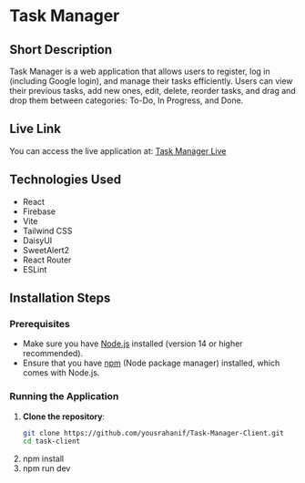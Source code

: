 # Task Manager

## Short Description
Task Manager is a web application that allows users to register, log in (including Google login), and manage their tasks efficiently. Users can view their previous tasks, add new ones, edit, delete, reorder tasks, and drag and drop them between categories: To-Do, In Progress, and Done.

## Live Link
You can access the live application at: [Task Manager Live](https://task-manager-b4c45.web.app/)

## Technologies Used
- React
- Firebase
- Vite
- Tailwind CSS
- DaisyUI
- SweetAlert2
- React Router
- ESLint

## Installation Steps
### Prerequisites
- Make sure you have [Node.js](https://nodejs.org/) installed (version 14 or higher recommended).
- Ensure that you have [npm](https://www.npmjs.com/) (Node package manager) installed, which comes with Node.js.

### Running the Application
1. **Clone the repository**:
   ```bash
   git clone https://github.com/yousrahanif/Task-Manager-Client.git
   cd task-client
2. npm install
3. npm run dev
